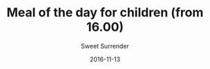 ---
title: 'Meal of the day for children (from 16.00)'
description: null
color: '#ffffff'
price: '45'
category: childrensMenu
tags: 'Children''s menu'
meta:
    id: 1944b19e906188f8be1d026c680fecc169e43267
    parentId: f20f57fa9c3d8bff0902cfb33f350091a3a48d51
    language: en
date: '2016-11-13'
author: 'Sweet Surrender'
---